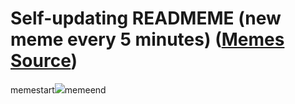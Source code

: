 # Self-updating READMEME (new meme every 5 minutes) ([Memes Source](https://bramses.notion.site/a49c1e962b7646879176ac3b327b6533?v=4d1eda54b170483cb03a40f257231764))

memestart![](https://www.notion.so/image/https%3A%2F%2Fs3-us-west-2.amazonaws.com%2Fsecure.notion-static.com%2Fe8aca01d-5e23-4fb0-89be-427640f23489%2F85C9E3FA-0B67-4053-9FDA-3ECB7B2EB409.jpeg?table=block&id=02942eec-e714-4f7e-b4e3-0b019c580944&cache=v2)memeend
